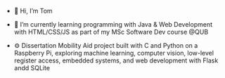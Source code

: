 - 👋 Hi, I’m Tom

- 🌱 I’m currently learning programming with Java & Web Development with HTML/CSS/JS as part of my MSc Software Dev course @QUB

- ⚙️ Dissertation Mobility Aid project built with C and Python on a Raspberry Pi, exploring machine learning, computer vision, low-level register access, embedded systems, and web development with Flask andd SQLite
